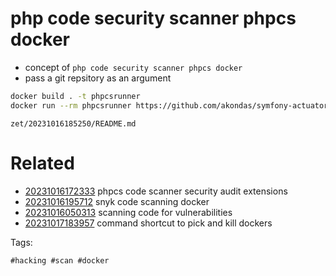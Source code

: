 # php code security scanner phpcs docker

- concept of `php code security scanner phpcs docker`
- pass a git repsitory as an argument

```bash
docker build . -t phpcsrunner
docker run --rm phpcsrunner https://github.com/akondas/symfony-actuator-bundle
```

` zet/20231016185250/README.md `

# Related

- [20231016172333](/zet/20231016172333/README.md) phpcs code scanner security audit extensions
- [20231016195712](/zet/20231016195712/README.md) snyk code scanning docker
- [20231016050313](/zet/20231016050313/README.md) scanning code for vulnerabilities
- [20231017183957](/zet/20231017183957/README.md) command shortcut to pick and kill dockers

Tags:

    #hacking #scan #docker
